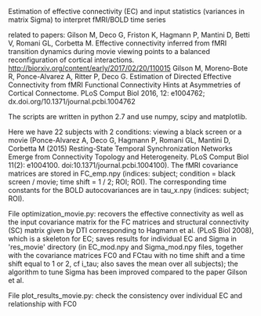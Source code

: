 Estimation of effective connectivity (EC) and input statistics (variances in matrix Sigma) to interpret fMRI/BOLD time series

related to papers:
Gilson M, Deco G, Friston K, Hagmann P, Mantini D, Betti V, Romani GL, Corbetta M. Effective connectivity inferred from fMRI transition dynamics during movie viewing points to a balanced reconfiguration of cortical interactions. http://biorxiv.org/content/early/2017/02/20/110015
Gilson M, Moreno-Bote R, Ponce-Alvarez A, Ritter P, Deco G. Estimation of Directed Effective Connectivity from fMRI Functional Connectivity Hints at Asymmetries of Cortical Connectome. PLoS Comput Biol 2016, 12: e1004762; dx.doi.org/10.1371/journal.pcbi.1004762

The scripts are written in python 2.7 and use numpy, scipy and matplotlib.

Here we have 22 subjects with 2 conditions: viewing a black screen or a movie (Ponce-Alvarez A, Deco G, Hagmann P, Romani GL, Mantini D, Corbetta M (2015) Resting-State Temporal Synchronization Networks Emerge from Connectivity Topology and Heterogeneity. PLoS Comput Biol 11(2): e1004100. doi:10.1371/journal.pcbi.1004100). The fMRI covariance matrices are stored in FC_emp.npy (indices: subject; condition = black screen / movie; time shift = 1 / 2; ROI; ROI). The corresponding time constants for the BOLD autocovariances are in tau_x.npy (indices: subject; ROI).

File optimization_movie.py: recovers the effective connectivity as well as the input covariance matrix for the FC matrices and structural connectivity (SC) matrix given by DTI corresponding to Hagmann et al. (PLoS Biol 2008), which is a skeleton for EC; saves results for individual EC and Sigma in 'res_movie' directory (in EC_mod.npy and Sigma_mod.npy files, together with the covariance matrices FC0 and FCtau with no time shift and a time shift equal to 1 or 2, cf i_tau; also saves the mean over all subjects); the algorithm to tune Sigma has been improved compared to the paper Gilson et al.

File plot_results_movie.py: check the consistency over individual EC and relationship with FC0
